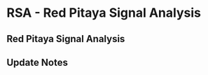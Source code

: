 # RSA - Red Pitaya Signal Analysis
Red Pitaya Signal Analysis
------------
Update Notes
------------
